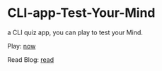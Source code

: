 # CLI-app-Test-Your-Mind
a CLI quiz app, you can play to test your Mind.

Play: [now](https://replit.com/@Himanshu16Singh/markOne?embed=1&output=1&ref=hackernoon.com#index.js)

Read Blog: [read](https://hackernoon.com/how-to-create-cli-apps-2i1133ak)
